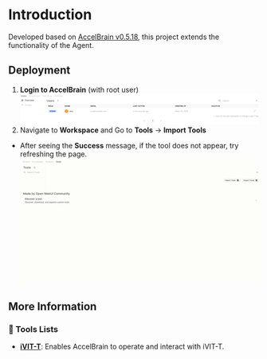 # Introduction
Developed based on [AccelBrain v0.5.18](https://github.com/ChangLijie/AccelBrain-dev__confidential), this project extends the functionality of the Agent.

## Deployment
1. **Login to AccelBrain** (with root user)  
![](./docs/user_permittion.png)
2. Navigate to **Workspace**  and Go to **Tools** → **Import Tools**  
- After seeing the **Success** message, if the tool does not appear, try refreshing the page.
![](./docs/deploy_tools.gif)


## More Information
### 🔹 Tools Lists
- **[iVIT-T](link)**: Enables AccelBrain to operate and interact with iVIT-T.
